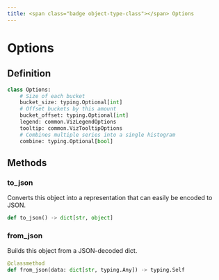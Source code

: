 ```yaml
---
title: <span class="badge object-type-class"></span> Options
---
```

# <span class="badge object-type-class"></span> Options

## Definition

```python
class Options:
    # Size of each bucket
    bucket_size: typing.Optional[int]
    # Offset buckets by this amount
    bucket_offset: typing.Optional[int]
    legend: common.VizLegendOptions
    tooltip: common.VizTooltipOptions
    # Combines multiple series into a single histogram
    combine: typing.Optional[bool]
```
## Methods

### <span class="badge object-method"></span> to_json

Converts this object into a representation that can easily be encoded to JSON.

```python
def to_json() -> dict[str, object]
```

### <span class="badge object-method"></span> from_json

Builds this object from a JSON-decoded dict.

```python
@classmethod
def from_json(data: dict[str, typing.Any]) -> typing.Self
```

